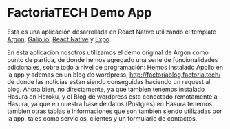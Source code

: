 # FactoriaTECH Demo App

Esta es una aplicación desarrollada en React Native utilizando el template [Argon](https://www.creative-tim.com/product/argon-react-native#), [Galio.io](https://galio.io/?ref=creativetim), [React Native](https://facebook.github.io/react-native/?ref=creativetim) y [Expo](https://expo.io/?ref=creativetim). 

En esta aplicacion nosotros utilizamos el demo original de Argon como punto de partida, de donde hemos agregado una serie de funcionalidades adicionales, sobre todo a nivel de programación: Hemos instalado Apollo en la app y ademas en un blog de wordpress, http://factoriablog.factoria.tech/
de donde las noticias estan siendo conseguidas haciendo un request al blog. Ahora bien, no directamente, ya que tambien tenemos instalado Hasura en Heroku, y el Blog de wordpress esta conectado remotamente a Hasura, ya que en nuestra base de datos (Postgres) en Hasura tenemos tambien otras tablas e informaciones que son tambien siendo utilizadas por la app, tales como servicios, clientes y un formulario de contactos.



